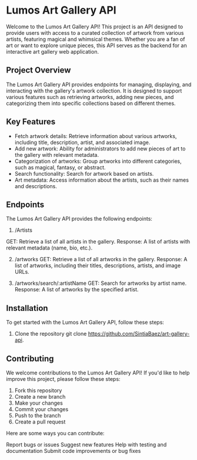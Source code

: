 # Lumos Art Gallery API

Welcome to the Lumos Art Gallery API! This project is an API designed to provide users with access to a curated collection of artwork from various artists, featuring magical and whimsical themes. Whether you are a fan of art or want to explore unique pieces, this API serves as the backend for an interactive art gallery web application.

## Project Overview

The Lumos Art Gallery API provides endpoints for managing, displaying, and interacting with the gallery's artwork collection. It is designed to support various features such as retrieving artworks, adding new pieces, and categorizing them into specific collections based on different themes.

## Key Features

- Fetch artwork details: Retrieve information about various artworks, including title, description, artist, and associated image.
- Add new artwork: Ability for administrators to add new pieces of art to the gallery with relevant metadata.
- Categorization of artworks: Group artworks into different categories, such as magical, fantasy, or abstract.
- Search functionality: Search for artwork based on artists.
- Art metadata: Access information about the artists, such as their names and descriptions.

## Endpoints

The Lumos Art Gallery API provides the following endpoints:

1. /Artists

GET: Retrieve a list of all artists in the gallery.
Response: A list of artists with relevant metadata (name, bio, etc.).

2. /artworks
   GET: Retrieve a list of all artworks in the gallery.
   Response: A list of artworks, including their titles, descriptions, artists, and image URLs.

3. /artworks/search/:artistName
   GET: Search for artworks by artist name.
   Response: A list of artworks by the specified artist.

## Installation

To get started with the Lumos Art Gallery API, follow these steps:

1. Clone the repository
   git clone https://github.com/SintiaBaez/art-gallery-api.

## Contributing

We welcome contributions to the Lumos Art Gallery API! If you'd like to help improve this project, please follow these steps:

1. Fork this repository
2. Create a new branch
3. Make your changes
4. Commit your changes
5. Push to the branch
6. Create a pull request

Here are some ways you can contribute:

Report bugs or issues
Suggest new features
Help with testing and documentation
Submit code improvements or bug fixes
